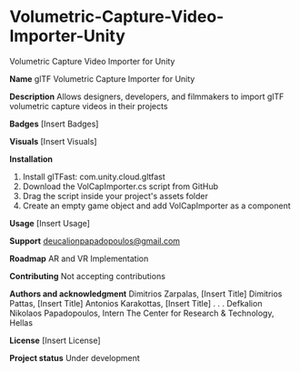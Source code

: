 # Volumetric-Capture-Video-Importer-Unity
Volumetric Capture Video Importer for Unity

**Name** 
glTF Volumetric Capture Importer for Unity

**Description**
Allows designers, developers, and filmmakers to import glTF volumetric capture videos in their projects

**Badges**
[Insert Badges]

**Visuals**
[Insert Visuals]

**Installation**
1. Install glTFast: com.unity.cloud.gltfast
2. Download the VolCapImporter.cs script from GitHub
3. Drag the script inside your project's assets folder
4. Create an empty game object and add VolCapImporter as a component

**Usage**
[Insert Usage]

**Support**
deucalionpapadopoulos@gmail.com

**Roadmap**
AR and VR Implementation

**Contributing**
Not accepting contributions

**Authors and acknowledgment**
Dimitrios Zarpalas, [Insert Title]
Dimitrios Pattas, [Insert Title]
Antonios Karakottas, [Insert Title]
.
.
.
Defkalion Nikolaos Papadopoulos, Intern
The Center for Research & Technology, Hellas

**License**
[Insert License]

**Project status**
Under development
